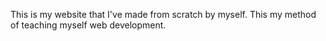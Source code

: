 This is my website that I've made from scratch by myself. This my method of teaching myself web development. 

